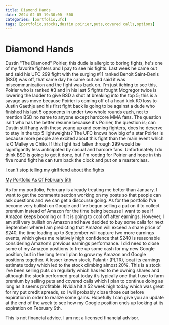 ```yaml
---
title: Diamond Hands
date: 2024-02-05 19:30:00 -500
categories: [portfolio,ufc]
tags: [portfolio,stocks,dustin poirier,puts,covered calls,options]
---
```


# Diamond Hands

Dustin "The Diamond" Poirier, this dude is allergic to boring fights, he's one of my favorite fighters and I pay to see his fights. Last week he came out and said his UFC 299 fight with the surging #11 ranked Benoit Saint-Denis (BSD) was off, that same day he came out and said it was miscommunication and the fight was back on. I'm just itching to see this, Poirier who is ranked #3 and in his last 5 fights fought Mcgregor twice is lowering the ladder to give BSD a shot at breaking into the top 5; this is a savage ass move because Poirier is coming off of a head kick KO loss to Justin Gaethje and his first fight back is going to be against a dude who finished his last 5 opponents in under two whole rounds each, not to mention BSD no name to anyone except hardcore MMA fans. The question isn't who has the better resume because it's Poirier, the question is; can Dustin still hang with these young up and coming fighters, does he deserve to stay in the top 5 lightweights? The UFC knows how big of a star Poirier is because more people are excited about this fight than the main event which is O'Malley vs Chito. If this fight had fallen through 299 would be signifigantly less anticipated by casual and harcore fans. Unfortunately I do think BSD is going to get it done, but I'm rooting for Poirier and hope in this five round fight he can turn back the clock and put on a masterclass.

[I can't stop telling my girlfriend about the fights](/assets/mmameme.png)

[My Portfolio As Of February 5th](/assets/Positions0205.png)

As for my portfolio, February is already treating me better than January. I want to get the comments section working on my posts so that people can ask questions and we can get a discourse going. As for the portfolio I’ve become very bullish on Google and I’ve begun selling a put on it to collect premium instead of Amazon for the time being because I want to see if Amazon keeps booming or if it is going to cool off after earnings. However, I am still very bullish on Amazon and have decided to buy some calls for next September where I am predicting that Amazon will exceed a share price of $240, the time leading up to September will capture two more earnings events, which gives me relatively high confidence that $240 is reasonable considering Amazon’s previous earnings performance. I did need to close some of my Amazon positions to free up some cash for my new Google position, but in the long term I plan to grow my Amazon and Google positions together. A lesser known stock, Palantir (PLTR), beat its earnings estimate today which led to the stock climbing almost 20%. This is a stock I’ve been selling puts on regularly which has led to me owning shares and although the stock performed great today it’s typically one that I use to farm premium by selling puts and covered calls which I plan to continue doing as long as it seems profitable. Nvidia hit a 52 week high today which was great for my put credit spreads, so I will probably close those out before expiration in order to realize some gains. Hopefully I can give you an update at the end of the week to see how my Google position ends up looking at its expiration on February 9th.


This is not financial advice. I am not a licensed financial advisor.



